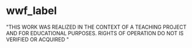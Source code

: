 # wwf_label
"THIS WORK WAS REALIZED IN THE CONTEXT OF A TEACHING PROJECT AND FOR EDUCATIONAL PURPOSES. RIGHTS OF OPERATION DO NOT IS VERIFIED OR ACQUIRED "
